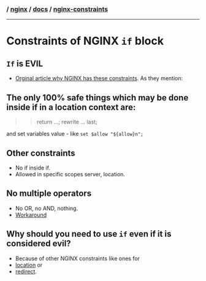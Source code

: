 ### / [nginx](./../../) / [docs](./../) / [nginx-constraints](./)

-----------------------------------------------------------------------------------

# Constraints of NGINX `if` block

## `If` is EVIL
* [Orginal article why NGINX has these constraints](https://www.nginx.com/resources/wiki/start/topics/depth/ifisevil/).
As they mention:

## The only 100% safe things which may be done inside if in a location context are:
>>return ...;
>>rewrite ... last;

and set variables value - like `set $allow "${allow}n";`

## Other constraints 
* No if inside if.
* Allowed in specific scopes server, location.

## No multiple operators
* No OR, no AND, nothing.
* [Workaround](how-to-have-multiple-conditions-in-nginx.md)

## Why should you need to use `if` even if it is considered evil?
* Because of other NGINX constraints like ones for 
* [location](contraints-of-nginx-location-block.md) or 
* [redirect](contraints-of-nginx-redirect.md).